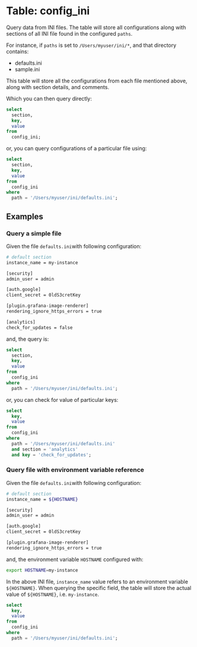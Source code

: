 # Table: config_ini

Query data from INI files. The table will store all configurations along with sections of all INI file found in the configured `paths`.

For instance, if `paths` is set to `/Users/myuser/ini/*`, and that directory contains:

- defaults.ini
- sample.ini

This table will store all the configurations from each file mentioned above, along with section details, and comments.

Which you can then query directly:

```sql
select
  section,
  key,
  value
from
  config_ini;
```

or, you can query configurations of a particular file using:

```sql
select
  section,
  key,
  value
from
  config_ini
where
  path = '/Users/myuser/ini/defaults.ini';
```

## Examples

### Query a simple file

Given the file `defaults.ini`with following configuration:

```bash
# default section
instance_name = my-instance

[security]
admin_user = admin

[auth.google]
client_secret = 0ldS3cretKey

[plugin.grafana-image-renderer]
rendering_ignore_https_errors = true

[analytics]
check_for_updates = false
```

and, the query is:

```sql
select
  section,
  key,
  value
from
  config_ini
where
  path = '/Users/myuser/ini/defaults.ini';
```

or, you can check for value of particular keys:

```sql
select
  key,
  value
from
  config_ini
where
  path = '/Users/myuser/ini/defaults.ini'
  and section = 'analytics'
  and key = 'check_for_updates';
```

### Query file with environment variable reference

Given the file `defaults.ini`with following configuration:

```bash
# default section
instance_name = ${HOSTNAME}

[security]
admin_user = admin

[auth.google]
client_secret = 0ldS3cretKey

[plugin.grafana-image-renderer]
rendering_ignore_https_errors = true
```

and, the environment variable `HOSTNAME` configured with:

```sh
export HOSTNAME=my-instance
```

In the above INI file, `instance_name` value refers to an environment variable `${HOSTNAME}`.
When querying the specific field, the table will store the actual value of `${HOSTNAME}`, i.e. `my-instance`.

```sql
select
  key,
  value
from
  config_ini
where
  path = '/Users/myuser/ini/defaults.ini';
```
